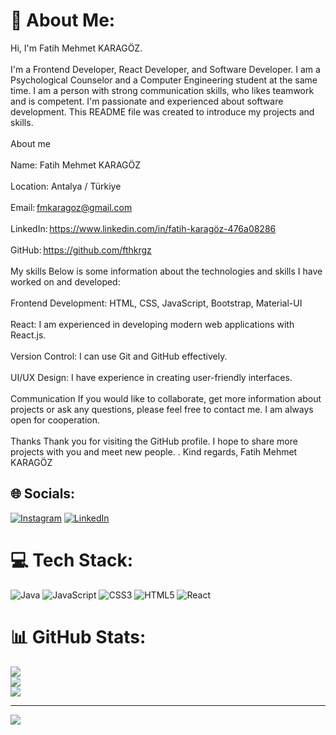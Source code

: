 # 💫 About Me:
Hi, I'm Fatih Mehmet KARAGÖZ. <br><br>I'm a Frontend Developer, React Developer, and Software Developer. I am a Psychological Counselor and a Computer Engineering student at the same time. I am a person with strong communication skills, who likes teamwork and is competent. I'm passionate and experienced about software development. This README file was created to introduce my projects and skills. <br><br>About me <br><br>Name: Fatih Mehmet KARAGÖZ <br><br>Location: Antalya / Türkiye <br><br>Email: fmkaragoz@gmail.com <br><br>LinkedIn: https://www.linkedin.com/in/fatih-karagöz-476a08286 <br><br>GitHub: https://github.com/fthkrgz <br><br>My skills Below is some information about the technologies and skills I have worked on and developed: <br><br>Frontend Development: HTML, CSS, JavaScript, Bootstrap, Material-UI <br><br>React: I am experienced in developing modern web applications with React.js. <br><br>Version Control: I can use Git and GitHub effectively. <br><br>UI/UX Design: I have experience in creating user-friendly interfaces. <br><br>Communication If you would like to collaborate, get more information about projects or ask any questions, please feel free to contact me. I am always open for cooperation. <br><br>Thanks Thank you for visiting the GitHub profile. I hope to share more projects with you and meet new people. . Kind regards, Fatih Mehmet KARAGÖZ 


## 🌐 Socials:
[![Instagram](https://img.shields.io/badge/Instagram-%23E4405F.svg?logo=Instagram&logoColor=white)](https://instagram.com/https://www.instagram.com/fatih_karagoz_15/) [![LinkedIn](https://img.shields.io/badge/LinkedIn-%230077B5.svg?logo=linkedin&logoColor=white)](https://linkedin.com/in/https://www.linkedin.com/in/fatih-karagöz-476a08286 ) 

# 💻 Tech Stack:
![Java](https://img.shields.io/badge/java-%23ED8B00.svg?style=for-the-badge&logo=openjdk&logoColor=white) ![JavaScript](https://img.shields.io/badge/javascript-%23323330.svg?style=for-the-badge&logo=javascript&logoColor=%23F7DF1E) ![CSS3](https://img.shields.io/badge/css3-%231572B6.svg?style=for-the-badge&logo=css3&logoColor=white) ![HTML5](https://img.shields.io/badge/html5-%23E34F26.svg?style=for-the-badge&logo=html5&logoColor=white) ![React](https://img.shields.io/badge/react-%2320232a.svg?style=for-the-badge&logo=react&logoColor=%2361DAFB)
# 📊 GitHub Stats:
![](https://github-readme-stats.vercel.app/api?username=fmkaragoz&theme=tokyonight&hide_border=false&include_all_commits=true&count_private=false)<br/>
![](https://github-readme-streak-stats.herokuapp.com/?user=fmkaragoz&theme=tokyonight&hide_border=false)<br/>
![](https://github-readme-stats.vercel.app/api/top-langs/?username=fmkaragoz&theme=tokyonight&hide_border=false&include_all_commits=true&count_private=false&layout=compact)

---
[![](https://visitcount.itsvg.in/api?id=fmkaragoz&icon=0&color=0)](https://visitcount.itsvg.in)

<!-- Proudly created with GPRM ( https://gprm.itsvg.in ) -->

